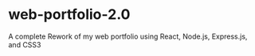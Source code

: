 # web-portfolio-2.0
A complete Rework of my web portfolio using React, Node.js, Express.js, and CSS3
